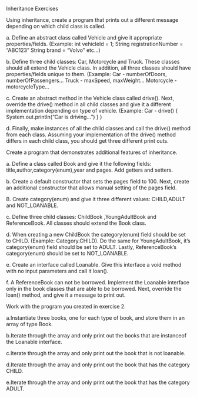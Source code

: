 Inheritance Exercises

Using inheritance, create a program that prints out a different message depending on which child class is called.

a. Define an abstract class called Vehicle and give it appropriate properties/fields.
(Example: 
int vehicleId = 1;
String registrationNumber = “ABC123”
String brand = “Volvo”
etc...)

b. Define three child classes: Car, Motorcycle and Truck. These classes should all extend the Vehicle class. In addition, all three classes should have properties/fields unique to them.
(Example: 
Car - numberOfDoors, numberOfPassengers...
Truck - maxSpeed, maxWeight...
Motorcycle - motorcycleType...

c. Create an abstract method in the Vehicle class called drive(). Next, override the drive() method in all child classes and give it a different implementation depending on type of vehicle.
(Example:
Car - drive() { System.out.println(“Car is driving...”) } 
) 

d. Finally, make instances of all the child classes and call the drive() method from each class. Assuming your implementation of the drive() method differs in each child class, you should get three different print outs. 

Create a program that demonstrates additional features of inheritance.

a. Define a class called Book and give it the following fields:
title,author,category(enum),year and pages. Add getters and 
setters.

b. Create a default constructor that sets the pages field to 100.
Next, create an additional constructor that allows manual setting of 
the pages field.


B. Create category(enum) and give it three different values:
CHILD,ADULT and NOT_LOANABLE.

c. Define three child classes: ChildBook ,YoungAdultBook
and ReferenceBook. All classes should extend the Book class.

d. When creating a new ChildBook the category(enum) field should be set to CHILD. (Example:  Category.CHILD). Do the same for YoungAdultBook, it’s category(enum) field should be set to ADULT. Lastly, ReferenceBook’s category(enum)  should be set to NOT_LOANABLE.

e. Create an interface called Loanable. Give this interface a void
method with no input parameters and call it loan().

f. A ReferenceBook can not be borrowed. Implement the Loanable interface only in the book classes that are able to be borrowed. Next, override the loan() method, and give it a message to print out.


Work with the program you created in exercise 2.


a.Instantiate three books, one for each type of book, and store them in an array of type Book.


b.Iterate through the array and only print out the books that are instanceof the Loanable interface.


c.Iterate through the array and only print out the book that is not loanable. 


d.Iterate through the array and only print out the book that has the category CHILD.


e.Iterate through the array and only print out the book that has the category ADULT. 









